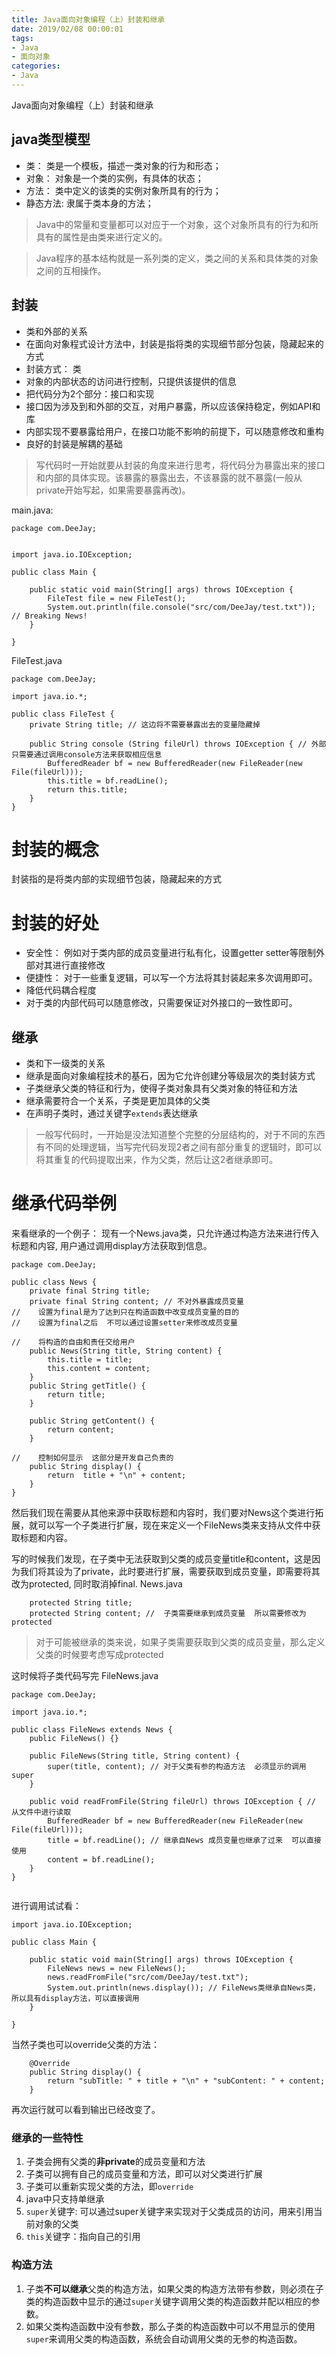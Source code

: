 ```yaml
---
title: Java面向对象编程（上）封装和继承
date: 2019/02/08 00:00:01
tags: 
- Java
- 面向对象
categories: 
- Java
---
```

Java面向对象编程（上）封装和继承
<!--more-->

## java类型模型
- 类： 类是一个模板，描述一类对象的行为和形态；
- 对象： 对象是一个类的实例，有具体的状态；
- 方法： 类中定义的该类的实例对象所具有的行为；
- 静态方法: 隶属于类本身的方法；
>Java中的常量和变量都可以对应于一个对象，这个对象所具有的行为和所具有的属性是由类来进行定义的。

>Java程序的基本结构就是一系列类的定义，类之间的关系和具体类的对象之间的互相操作。

## 封装 
- 类和外部的关系
- 在面向对象程式设计方法中，封装是指将类的实现细节部分包装，隐藏起来的方式
- 封装方式： 类
- 对象的内部状态的访问进行控制，只提供该提供的信息
- 把代码分为2个部分：接口和实现
- 接口因为涉及到和外部的交互，对用户暴露，所以应该保持稳定，例如API和库
- 内部实现不要暴露给用户，在接口功能不影响的前提下，可以随意修改和重构
- 良好的封装是解耦的基础
>写代码时一开始就要从封装的角度来进行思考，将代码分为暴露出来的接口和内部的具体实现。该暴露的暴露出去，不该暴露的就不暴露(一般从private开始写起，如果需要暴露再改)。

main.java:
```
package com.DeeJay;


import java.io.IOException;

public class Main {

    public static void main(String[] args) throws IOException {
        FileTest file = new FileTest();
        System.out.println(file.console("src/com/DeeJay/test.txt")); // Breaking News!
    }

}

```
FileTest.java
```
package com.DeeJay;

import java.io.*;

public class FileTest {
    private String title; // 这边将不需要暴露出去的变量隐藏掉

    public String console (String fileUrl) throws IOException { // 外部只需要通过调用console方法来获取相应信息
        BufferedReader bf = new BufferedReader(new FileReader(new File(fileUrl)));
        this.title = bf.readLine();
        return this.title;
    }
}

```

# 封装的概念
封装指的是将类内部的实现细节包装，隐藏起来的方式
# 封装的好处
- 安全性： 例如对于类内部的成员变量进行私有化，设置getter setter等限制外部对其进行直接修改
- 便捷性： 对于一些重复逻辑，可以写一个方法将其封装起来多次调用即可。
- 降低代码耦合程度
- 对于类的内部代码可以随意修改，只需要保证对外接口的一致性即可。
## 继承 
- 类和下一级类的关系
- 继承是面向对象编程技术的基石，因为它允许创建分等级层次的类封装方式
- 子类继承父类的特征和行为，使得子类对象具有父类对象的特征和方法
- 继承需要符合一个关系，子类是更加具体的父类
- 在声明子类时，通过关键字`extends`表达继承
>一般写代码时，一开始是没法知道整个完整的分层结构的，对于不同的东西有不同的处理逻辑，当写完代码发现2者之间有部分重复的逻辑时，即可以将其重复的代码提取出来，作为父类，然后让这2者继承即可。

# 继承代码举例
来看继承的一个例子： 现有一个News.java类，只允许通过构造方法来进行传入标题和内容, 用户通过调用display方法获取到信息。
```
package com.DeeJay;

public class News {
    private final String title;
    private final String content; // 不对外暴露成员变量
//    设置为final是为了达到只在构造函数中改变成员变量的目的
//    设置为final之后  不可以通过设置setter来修改成员变量

//    将构造的自由和责任交给用户
    public News(String title, String content) {
        this.title = title;
        this.content = content;
    }
    public String getTitle() {
        return title;
    }

    public String getContent() {
        return content;
    }

//    控制如何显示  这部分是开发自己负责的
    public String display() {
        return  title + "\n" + content;
    }
}

```
然后我们现在需要从其他来源中获取标题和内容时，我们要对News这个类进行拓展，就可以写一个子类进行扩展，现在来定义一个FileNews类来支持从文件中获取标题和内容。

写的时候我们发现，在子类中无法获取到父类的成员变量title和content，这是因为我们将其设为了private，此时要进行扩展，需要获取到成员变量，即需要将其改为protected, 同时取消掉final.
News.java
```
    protected String title;
    protected String content; //  子类需要继承到成员变量  所以需要修改为protected 
```
>对于可能被继承的类来说，如果子类需要获取到父类的成员变量，那么定义父类的时候要考虑写成protected

这时候将子类代码写完
FileNews.java
```
package com.DeeJay;

import java.io.*;

public class FileNews extends News {
    public FileNews() {}

    public FileNews(String title, String content) {
        super(title, content); // 对于父类有参的构造方法  必须显示的调用super
    }

    public void readFromFile(String fileUrl) throws IOException { // 从文件中进行读取
        BufferedReader bf = new BufferedReader(new FileReader(new File(fileUrl)));
        title = bf.readLine(); // 继承自News 成员变量也继承了过来  可以直接使用
        content = bf.readLine();
    }
}


```
进行调用试试看：
```
import java.io.IOException;

public class Main {

    public static void main(String[] args) throws IOException {
        FileNews news = new FileNews();
        news.readFromFile("src/com/DeeJay/test.txt");
        System.out.println(news.display()); // FileNews类继承自News类，所以具有display方法，可以直接调用
    }

}
```
当然子类也可以override父类的方法：
```
    @Override
    public String display() {
        return "subTitle: " + title + "\n" + "subContent: " + content;
    }
```
再次运行就可以看到输出已经改变了。
### 继承的一些特性
1. 子类会拥有父类的**非private**的成员变量和方法
2. 子类可以拥有自己的成员变量和方法，即可以对父类进行扩展
3. 子类可以重新实现父类的方法，即`override`
4. java中只支持单继承
5. `super`关键字:  可以通过super关键字来实现对于父类成员的访问，用来引用当前对象的父类
6. `this`关键字：指向自己的引用

### 构造方法
1. 子类**不可以继承**父类的构造方法，如果父类的构造方法带有参数，则必须在子类的构造函数中显示的通过`super`关键字调用父类的构造函数并配以相应的参数。
2. 如果父类构造函数中没有参数，那么子类的构造函数中可以不用显示的使用`super`来调用父类的构造函数，系统会自动调用父类的无参的构造函数。
